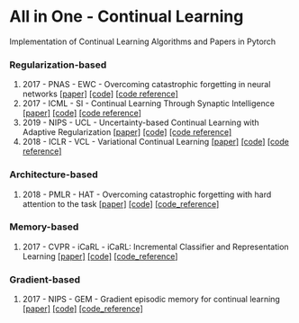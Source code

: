 # All in One - Continual Learning
Implementation of Continual Learning Algorithms and Papers in Pytorch

### Regularization-based

1. 2017 - PNAS - EWC - Overcoming catastrophic forgetting in neural networks [[paper]](https://arxiv.org/abs/1612.00796) [[code]](https://github.com/Minhchuyentoancbn/Continual-Learning/tree/master/EWC) [[code reference]](https://github.com/moskomule/ewc.pytorch)
2. 2017 - ICML - SI - Continual Learning Through Synaptic Intelligence [[paper]](https://arxiv.org/abs/1703.04200) [[code]](https://github.com/Minhchuyentoancbn/Continual-Learning/tree/master/SI) [[code reference]](https://github.com/GT-RIPL/Continual-Learning-Benchmark)
3. 2019 - NIPS - UCL - Uncertainty-based Continual Learning with Adaptive Regularization [[paper]](https://arxiv.org/abs/1905.11614) [[code]](https://github.com/Minhchuyentoancbn/Continual-Learning/tree/master/UCL/approaches) [[code reference]](https://github.com/csm9493/UCL)
4. 2018 - ICLR - VCL - Variational Continual Learning [[paper]](https://arxiv.org/abs/1710.10628) [[code]](https://github.com/Minhchuyentoancbn/Continual-Learning/tree/master/UCL/approaches) [[code reference]](https://github.com/nvcuong/variational-continual-learning)

### Architecture-based

1. 2018 - PMLR - HAT - Overcoming catastrophic forgetting with hard attention to the task [[paper]](https://arxiv.org/abs/1801.01423) [[code]](https://github.com/Minhchuyentoancbn/Continual-Learning/tree/master/UCL/approaches) [[code_reference]](https://github.com/joansj/hat)


### Memory-based

1. 2017 - CVPR - iCaRL - iCaRL: Incremental Classifier and Representation Learning [[paper]](https://arxiv.org/abs/1611.07725) [[code]](https://github.com/Minhchuyentoancbn/Continual-Learning/tree/master/iCaLR) [[code_reference]](https://github.com/srebuffi/iCaRL)


### Gradient-based
1. 2017 - NIPS - GEM - Gradient episodic memory for continual learning [[paper]](https://arxiv.org/abs/1706.08840) [[code]](https://github.com/Minhchuyentoancbn/Continual-Learning/tree/master/GEM) [[code_reference]](https://github.com/facebookresearch/GradientEpisodicMemory)